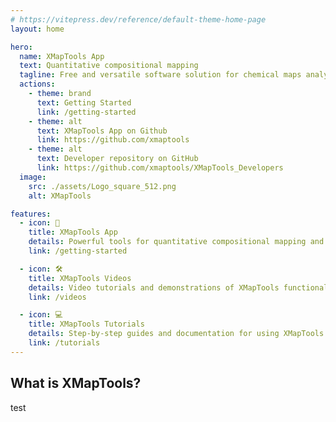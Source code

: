 ```yaml
---
# https://vitepress.dev/reference/default-theme-home-page
layout: home

hero:
  name: XMapTools App
  text: Quantitative compositional mapping
  tagline: Free and versatile software solution for chemical maps analysis
  actions:
    - theme: brand
      text: Getting Started
      link: /getting-started
    - theme: alt
      text: XMapTools App on Github
      link: https://github.com/xmaptools
    - theme: alt
      text: Developer repository on GitHub
      link: https://github.com/xmaptools/XMapTools_Developers
  image:
    src: ./assets/Logo_square_512.png
    alt: XMapTools

features:
  - icon: 🚀
    title: XMapTools App
    details: Powerful tools for quantitative compositional mapping and analysis
    link: /getting-started

  - icon: 🛠️
    title: XMapTools Videos
    details: Video tutorials and demonstrations of XMapTools functionality
    link: /videos

  - icon: 💻
    title: XMapTools Tutorials
    details: Step-by-step guides and documentation for using XMapTools
    link: /tutorials
---
```




## What is XMapTools?

test


